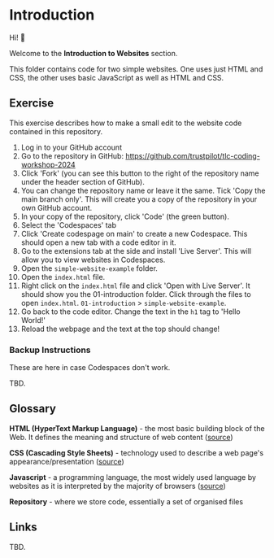 # Introduction

Hi! 👋

Welcome to the <b>Introduction to Websites</b> section.

This folder contains code for two simple websites. One uses just HTML and CSS, the other uses basic JavaScript as well as HTML and CSS.


## Exercise

This exercise describes how to make a small edit to the website code contained in this repository.

1. Log in to your GitHub account
2. Go to the repository in GitHub: https://github.com/trustpilot/tlc-coding-workshop-2024
3. Click 'Fork' (you can see this button to the right of the repository name under the header section of GitHub).
4. You can change the repository name or leave it the same. Tick 'Copy the main branch only'. This will create you a copy of the repository in your own GitHub account. 
5. In your copy of the repository, click 'Code' (the green button). 
6. Select the 'Codespaces' tab
7. Click 'Create codespage on main' to create a new Codespace. This should open a new tab with a code editor in it.
8. Go to the extensions tab at the side and install 'Live Server'. This will allow you to view websites in Codespaces.
9. Open the `simple-website-example` folder. 
10. Open the `index.html` file.
11. Right click on the `index.html` file and click 'Open with Live Server'. It should show you the 01-introduction folder. Click through the files to open `index.html`. `01-introduction` > `simple-website-example`.
12. Go back to the code editor. Change the text in the `h1` tag to 'Hello World!'
13. Reload the webpage and the text at the top should change! 


### Backup Instructions

These are here in case Codespaces don't work.

TBD.

## Glossary

<b>HTML (HyperText Markup Language)</b> - the most basic building block of the Web. It defines the meaning and structure of web content ([source](https://developer.mozilla.org/en-US/docs/Web/HTML))

<b>CSS (Cascading Style Sheets)</b> - technology used to describe a web page's appearance/presentation ([source](https://developer.mozilla.org/en-US/docs/Web/HTML))

<b>Javascript</b> - a programming language, the most widely used language by websites as it is interpreted by the majority of browsers ([source](https://developer.mozilla.org/en-US/docs/Learn/Getting_started_with_the_web/The_web_and_web_standards)) 

<b>Repository</b> - where we store code, essentially a set of organised files


## Links

TBD.
